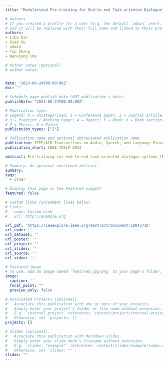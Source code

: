 ```yaml
---
title: "Modularized Pre-training for End-to-end Task-oriented Dialogue"

# Authors
# If you created a profile for a user (e.g. the default `admin` user), write the username (folder name) here 
# and it will be replaced with their full name and linked to their profile.
authors:
- Libo Qin
- Xiao Xu
- admin
- Yup Zhang
- Wanxiang Che

# Author notes (optional)
# author_notes:


date: "2023-06-24T00:00:00Z"
doi: ""

# Schedule page publish date (NOT publication's date).
publishDate: "2023-06-24T00:00:00Z"

# Publication type.
# Legend: 0 = Uncategorized; 1 = Conference paper; 2 = Journal article;
# 3 = Preprint / Working Paper; 4 = Report; 5 = Book; 6 = Book section;
# 7 = Thesis; 8 = Patent
publication_types: ["2"]

# Publication name and optional abbreviated publication name.
publication: IEEE/ACM Transactions on Audio, Speech, and Language Processing
publication_short: IEEE TASLP 2023

abstract: Pre-training for end-to-end task-oriented dialogue systems (EToDs) is a challenging task due to its unique knowledge base query (accuracy) need and lack of sufficient training data (fluency). In this paper, we try to mitigate the above challenges by introducing a modularized pre-training framework for EToDs, which achieves to effectively improve both accuracy and fluency of EToDs through a pre-training paradigm. The core insight is a modular design by decomposing EToDs into a generation (fluency) module and a knowledge-retriever (accuracy) module, which allows us to optimize each module by pre-training these two sub-modules with different well-designed pre-training tasks, respectively. In addition, such a modularized paradigm enables us to make full use of large amounts of KB-free dialogue corpus for the pre-training generation module, which can alleviate the insufficient training problem. Furthermore, we introduce a new consistency-guided data augmentation (CGDA) strategy to cope with the data scarcity problem to better pre-train the knowledge-retriever module. Finally, we fine-tune the pre-trained generation module and knowledge-retriever module jointly. Experimental results on three datasets show that our model achieve superior performance in terms of both fluency and accuracy. To our knowledge, this is the first work to explore modularized pre-training methods for EToDs.

# Summary. An optional shortened abstract.
summary: 
tags: 
  - other

# Display this page in the Featured widget?
featured: false

# Custom links (uncomment lines below)
# links:
# - name: Custom Link
#   url: http://example.org

url_pdf: 'https://ieeexplore.ieee.org/abstract/document/10043710'
url_code: ''
url_dataset: ''
url_poster: ''
url_project: ''
url_slides: ''
url_source: ''
url_video: ''

# Featured image
# To use, add an image named `featured.jpg/png` to your page's folder. 
image:
  caption: ''
  focal_point: ""
  preview_only: false

# Associated Projects (optional).
#   Associate this publication with one or more of your projects.
#   Simply enter your project's folder or file name without extension.
#   E.g. `internal-project` references `content/project/internal-project/index.md`.
#   Otherwise, set `projects: []`.
projects: []

# Slides (optional).
#   Associate this publication with Markdown slides.
#   Simply enter your slide deck's filename without extension.
#   E.g. `slides: "example"` references `content/slides/example/index.md`.
#   Otherwise, set `slides: ""`.
slides: ""
---
```

